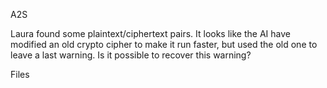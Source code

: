 A2S

Laura found some plaintext/ciphertext pairs. It looks like the AI have modified an old crypto cipher to make it run faster, but used the old one to leave a last warning. Is it possible to recover this warning?

Files

